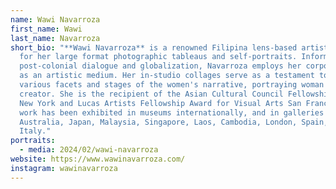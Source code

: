 ```yaml
---
name: Wawi Navarroza
first_name: Wawi
last_name: Navarroza
short_bio: "**Wawi Navarroza** is a renowned Filipina lens-based artist known
  for her large format photographic tableaus and self-portraits. Informed by
  post-colonial dialogue and globalization, Navarroza employs her corporeal form
  as an artistic medium. Her in-studio collages serve as a testament to the
  various facets and stages of the women's narrative, portraying woman as
  creator. She is the recipient of the Asian Cultural Council Fellowship Grant
  New York and Lucas Artists Fellowship Award for Visual Arts San Francisco. Her
  work has been exhibited in museums internationally, and in galleries in
  Australia, Japan, Malaysia, Singapore, Laos, Cambodia, London, Spain, and
  Italy."
portraits:
  - media: 2024/02/wawi-navarroza
website: https://www.wawinavarroza.com/
instagram: wawinavarroza
---
```

